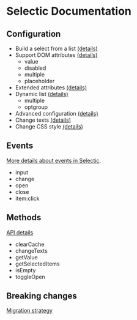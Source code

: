 # Selectic Documentation

## Configuration

* Build a select from a list [(details)](./list.md)
* Support DOM attributes [(details)](./domProperties.md)
  * value
  * disabled
  * multiple
  * placeholder
* Extended attributes [(details)](./extendedProperties.md)
* Dynamic list [(details)](./dynamic.md)
  * multiple
  * optgroup
* Advanced configuration [(details)](./params.md)
* Change texts [(details)](./changeText.md)
* Change CSS style [(details)](./css.md)

## Events

[More details about events in Selectic](./events.md).

* input
* change
* open
* close
* item:click

## Methods

[API details](./methods.md)

* clearCache
* changeTexts
* getValue
* getSelectedItems
* isEmpty
* toggleOpen

## Breaking changes

[Migration strategy](./breakingChanges.md)
